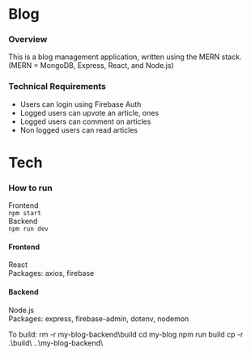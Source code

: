 # Blog  
### Overview
This is a blog management application, written using the MERN stack.  
(MERN = MongoDB, Express, React, and Node.js)

### Technical Requirements
- Users can login using Firebase Auth
- Logged users can upvote an article, ones
- Logged users can comment on articles
- Non logged users can read articles

# Tech
### How to run
Frontend  
``npm start``  
Backend  
``npm run dev``  

#### Frontend  
React  
Packages: axios, firebase  
#### Backend  
Node.js  
Packages: express, firebase-admin, dotenv, nodemon 

To build:
rm -r my-blog-backend\build
cd my-blog
npm run build
cp -r .\build\ ..\my-blog-backend\

